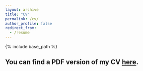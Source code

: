```yaml
---
layout: archive
title: "CV"
permalink: /cv/
author_profile: false
redirect_from:
  - /resume
---
```


{% include base_path %}


You can find a PDF version of my CV [here](http://thomasgp.com/files/TGP_CV_23112024.pdf).
---

